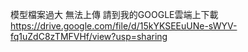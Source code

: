 模型檔案過大 無法上傳
請到我的GOOGLE雲端上下載
https://drive.google.com/file/d/15kYKSEEuUNe-sWYV-fq1uZdC8zTMFVHf/view?usp=sharing 
